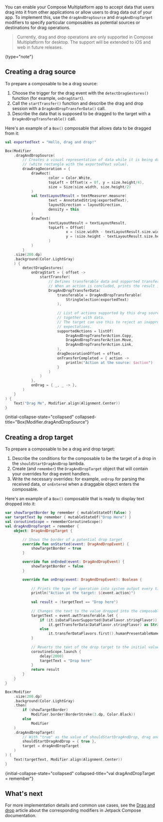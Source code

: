 [//]: # (title: Drag and drop operations)

<title label="EAP" annotations="Desktop">Drag and drop operations</title>

You can enable your Compose Multiplatform app to accept data that users drag into it from other applications 
or allow users to drag data out of your app.
To implement this, use the `dragAndDropSource` and `dragAndDropTarget` modifiers to specify particular composables
as potential sources or destinations for drag operations.

> Currently, drag and drop operations are only supported in Compose Multiplatform for desktop.
> The support will be extended to iOS and web in future releases.
>
{type="note"}

## Creating a drag source

To prepare a composable to be a drag source:
1. Choose the trigger for the drag event with the `detectDragGestures()` function (for example, `onDragStart`).
2. Call the `startTransfer()` function and describe the drag and drop session with a `DragAndDropTransferData()` call.
3. Describe the data that is supposed to be dragged to the target with a `DragAndDropTransferable()` call.

Here's an example of a `Box()` composable that allows data to be dragged from it:

```kotlin
val exportedText = "Hello, drag and drop!"

Box(Modifier
    .dragAndDropSource(
        // Creates a visual representation of data while it is being dragged
        // (white rectangle with the exportedText value). 
        drawDragDecoration = {
            drawRect(
                    color = Color.White,
                    topLeft = Offset(x = 0f, y = size.height/4),
                    size = Size(size.width, size.height/2)
            )
            val textLayoutResult = textMeasurer.measure(
                    text = AnnotatedString(exportedText),
                    layoutDirection = layoutDirection,
                    density = this
            )
            drawText(
                    textLayoutResult = textLayoutResult,
                    topLeft = Offset(
                            x = (size.width - textLayoutResult.size.width) / 2,
                            y = (size.height - textLayoutResult.size.height) / 2,
                    )
            )
        }
    .size(200.dp)
    .background(Color.LightGray)
    ) {
        detectDragGestures(
            onDragStart = { offset ->
                startTransfer(
                    // Defines transferable data and supported transfer actions.
                    // When an action is concluded, prints the result into the log with onTransferCompleted().    
                    DragAndDropTransferData(
                        transferable = DragAndDropTransferable(
                            StringSelection(exportedText)
                        ),
                            
                        // List of actions supported by this drag source. A type of action is passed to the drop target
                        // together with data.
                        // The target can use this to reject an inappropriate drop operation or to interpret user's
                        // expectations.
                        supportedActions = listOf(
                            DragAndDropTransferAction.Copy,
                            DragAndDropTransferAction.Move,
                            DragAndDropTransferAction.Link,
                        ),
                        dragDecorationOffset = offset,
                        onTransferCompleted = { action ->
                            println("Action at the source: $action")
                        }
                    )
                )
            },
            onDrag = { _, _ -> },
        )
    }
) {
    Text("Drag Me", Modifier.align(Alignment.Center))
}
```
{initial-collapse-state="collapsed"  collapsed-title="Box(Modifier.dragAndDropSource"}

## Creating a drop target

To prepare a composable to be a drag and drop target:
1. Describe the conditions for the composable to be the target of a drop in the `shouldStartDragAndDrop` lambda.
2. Create (and `remember`) the `DragAndDropTarget` object that will contain your overrides for drag event handlers.
3. Write the necessary overrides: for example, `onDrop` for parsing the received data, or `onEntered` when a draggable
   object enters the composable.

Here's an example of a `Box()` composable that is ready to display text dropped into it:

```kotlin
var showTargetBorder by remember { mutableStateOf(false) }
var targetText by remember { mutableStateOf("Drop Here") }
val coroutineScope = rememberCoroutineScope()
val dragAndDropTarget = remember {
    object: DragAndDropTarget {

        // Shows the border of a potential drop target
        override fun onStarted(event: DragAndDropEvent) {
            showTargetBorder = true
        }

        override fun onEnded(event: DragAndDropEvent) {
            showTargetBorder = false
        }

        override fun onDrop(event: DragAndDropEvent): Boolean {
            
            // Prints the type of operation into system output every time a drag and drop action is concluded.
            println("Action at the target: ${event.action}")
            
            val result = (targetText == "Drop here")
            
            // Changes the text to the value dropped into the composable.
            targetText = event.awtTransferable.let {
                if (it.isDataFlavorSupported(DataFlavor.stringFlavor))
                    it.getTransferData(DataFlavor.stringFlavor) as String
                else
                    it.transferDataFlavors.first().humanPresentableName
            }
            
            // Reverts the text of the drop target to the initial value after 2 seconds.
            coroutineScope.launch {
                delay(2000)
                targetText = "Drop here"
            }
            return result
        }
    }
}

Box(Modifier
    .size(200.dp)
    .background(Color.LightGray)
    .then(
        if (showTargetBorder)
            Modifier.border(BorderStroke(3.dp, Color.Black))
        else
            Modifier
    )
    .dragAndDropTarget(
        // With "true" as the value of shouldStartDragAndDrop, drag and drop operations are enabled unconditionally.    
        shouldStartDragAndDrop = { true }, 
        target = dragAndDropTarget
    )
) {
    Text(targetText, Modifier.align(Alignment.Center))
}
```
{initial-collapse-state="collapsed"  collapsed-title="val dragAndDropTarget = remember"}

## What's next

For more implementation details and common use cases, see the [Drag and drop](https://developer.android.com/develop/ui/compose/touch-input/user-interactions/drag-and-drop) article about the corresponding modifiers in Jetpack Compose documentation.